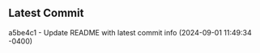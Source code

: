 
## Latest Commit
a5be4c1 - Update README with latest commit info (2024-09-01 11:49:34 -0400) <Yunxi-Zhou>
